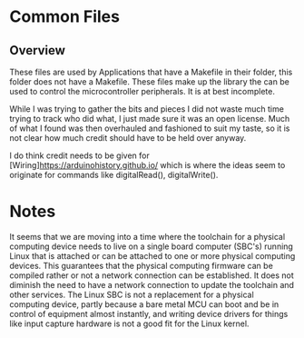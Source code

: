 # Common Files

## Overview

These files are used by Applications that have a Makefile in their folder, this folder does not have a Makefile. These files make up the library the can be used to control the microcontroller peripherals. It is at best incomplete. 

While I was trying to gather the bits and pieces I did not waste much time trying to track who did what, I just made sure it was an open license. Much of what I found was then overhauled and fashioned to suit my taste, so it is not clear how much credit should have to be held over anyway. 

I do think credit needs to be given for [Wiring]<https://arduinohistory.github.io/> which is where the ideas seem to originate for commands like digitalRead(), digitalWrite(). 

# Notes

It seems that we are moving into a time where the toolchain for a physical computing device needs to live on a single board computer (SBC's) running Linux that is attached or can be attached to one or more physical computing devices. This guarantees that the physical computing firmware can be compiled rather or not a network connection can be established. It does not diminish the need to have a network connection to update the toolchain and other services. The Linux SBC is not a replacement for a physical computing device, partly because a bare metal MCU can boot and be in control of equipment almost instantly, and writing device drivers for things like input capture hardware is not a good fit for the Linux kernel.